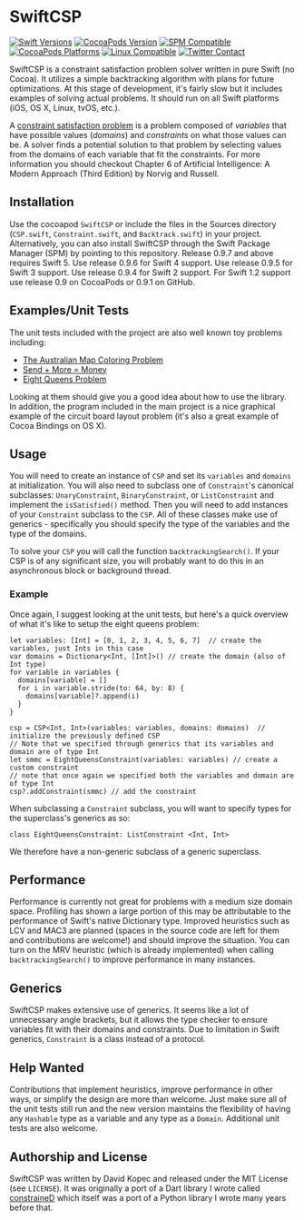 # SwiftCSP

[![Swift Versions](https://img.shields.io/badge/Swift-1%2C2%2C3%2C4-green.svg)](https://swift.org)
[![CocoaPods Version](https://img.shields.io/cocoapods/v/SwiftCSP.svg)](https://cocoapods.org/pods/SwiftCSP)
[![SPM Compatible](https://img.shields.io/badge/SPM-compatible-4BC51D.svg?style=flat)](https://swift.org/package-manager/)
[![CocoaPods Platforms](https://img.shields.io/cocoapods/p/SwiftCSP.svg)](https://cocoapods.org/pods/SwiftCSP)
[![Linux Compatible](https://img.shields.io/badge/Linux-compatible-4BC51D.svg?style=flat)](https://swift.org)
[![Twitter Contact](https://img.shields.io/badge/contact-@davekopec-blue.svg?style=flat)](https://twitter.com/davekopec)

SwiftCSP is a constraint satisfaction problem solver written in pure Swift (no Cocoa). It utilizes a simple backtracking algorithm with plans for future optimizations. At this stage of development, it's fairly slow but it includes examples of solving actual problems. It should run on all Swift platforms (iOS, OS X, Linux, tvOS, etc.).

A [constraint satisfaction problem](https://en.wikipedia.org/wiki/Constraint_satisfaction_problem) is a problem composed of *variables* that have possible values (*domains*) and *constraints* on what those values can be. A solver finds a potential solution to that problem by selecting values from the domains of each variable that fit the constraints. For more information you should checkout Chapter 6 of Artificial Intelligence: A Modern Approach (Third Edition) by Norvig and Russell.

## Installation
Use the cocoapod `SwiftCSP` or include the files in the Sources directory (`CSP.swift`, `Constraint.swift`, and `Backtrack.swift`) in your project. Alternatively, you can also install SwiftCSP through the Swift Package Manager (SPM) by pointing to this repository. Release 0.9.7 and above requires Swift 5. Use release 0.9.6 for Swift 4 support. Use release 0.9.5 for Swift 3 support. Use release 0.9.4 for Swift 2 support. For Swift 1.2 support use release 0.9 on CocoaPods or 0.9.1 on GitHub.

## Examples/Unit Tests
The unit tests included with the project are also well known toy problems including:
- [The Australian Map Coloring Problem](https://en.wikipedia.org/wiki/Four_color_theorem)
- [Send + More = Money](https://en.wikipedia.org/wiki/Verbal_arithmetic)
- [Eight Queens Problem](https://en.wikipedia.org/wiki/Eight_queens_puzzle)

Looking at them should give you a good idea about how to use the library. In addition, the program included in the main project is a nice graphical example of the circuit board layout problem (it's also a great example of Cocoa Bindings on OS X).

## Usage
You will need to create an instance of `CSP` and set its `variables` and `domains` at initialization. You will also need to subclass one of `Constraint`'s canonical subclasses: `UnaryConstraint`, `BinaryConstraint`, or `ListConstraint` and implement the `isSatisfied()` method. Then you will need to add instances of your `Constraint` subclass to the `CSP`. All of these classes make use of generics - specifically you should specify the type of the variables and the type of the domains.

To solve your `CSP` you will call the function `backtrackingSearch()`. If your CSP is of any significant size, you will probably want to do this in an asynchronous block or background thread.

### Example
Once again, I suggest looking at the unit tests, but here's a quick overview of what it's like to setup the eight queens problem:
```
let variables: [Int] = [0, 1, 2, 3, 4, 5, 6, 7]  // create the variables, just Ints in this case
var domains = Dictionary<Int, [Int]>() // create the domain (also of Int type)
for variable in variables {
  domains[variable] = []
  for i in variable.stride(to: 64, by: 8) {
    domains[variable]?.append(i)
  }
}
        
csp = CSP<Int, Int>(variables: variables, domains: domains)  // initialize the previously defined CSP
// Note that we specified through generics that its variables and domain are of type Int
let smmc = EightQueensConstraint(variables: variables) // create a custom constraint
// note that once again we specified both the variables and domain are of type Int
csp?.addConstraint(smmc) // add the constraint
```

When subclassing a `Constraint` subclass, you will want to specify types for the superclass's generics as so:
```
class EightQueensConstraint: ListConstraint <Int, Int>
```
We therefore have a non-generic subclass of a generic superclass.

## Performance
Performance is currently not great for problems with a medium size domain space. Profiling has shown a large portion of this may be attributable to the performance of Swift's native Dictionary type. Improved heuristics such as LCV and MAC3 are planned (spaces in the source code are left for them and contributions are welcome!) and should improve the situation. You can turn on the MRV heuristic (which is already implemented) when calling `backtrackingSearch()` to improve performance in many instances.

## Generics
SwiftCSP makes extensive use of generics. It seems like a lot of unnecessary angle brackets, but it allows the type checker to ensure variables fit with their domains and constraints. Due to limitation in Swift generics, `Constraint` is a class instead of a protocol.

## Help Wanted
Contributions that implement heuristics, improve performance in other ways, or simplify the design are more than welcome. Just make sure all of the unit tests still run and the new version maintains the flexibility of having any `Hashable` type as a variable and any type as a `Domain`. Additional unit tests are also welcome.

## Authorship and License
SwiftCSP was written by David Kopec and released under the MIT License (see `LICENSE`). It was originally a port of a Dart library I wrote called [constraineD](https://github.com/davecom/constraineD) which itself was a port of a Python library I wrote many years before that.
